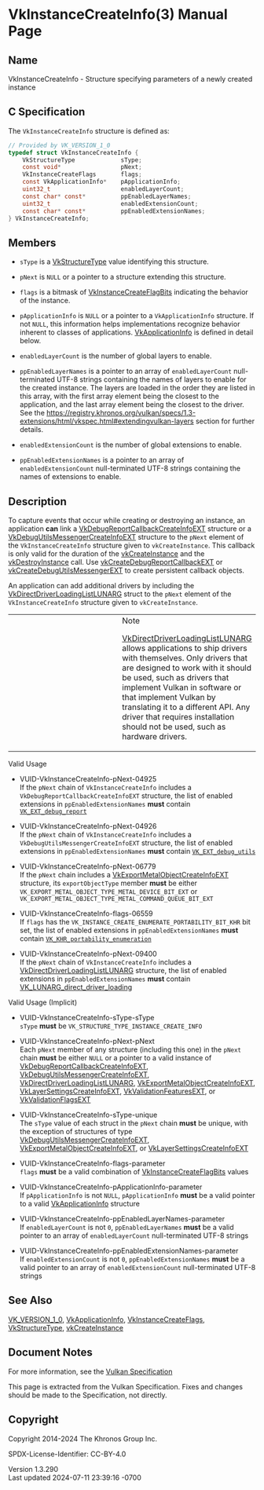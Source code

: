 # VkInstanceCreateInfo(3) Manual Page

## Name

VkInstanceCreateInfo - Structure specifying parameters of a newly
created instance



## <a href="#_c_specification" class="anchor"></a>C Specification

The `VkInstanceCreateInfo` structure is defined as:

``` c
// Provided by VK_VERSION_1_0
typedef struct VkInstanceCreateInfo {
    VkStructureType             sType;
    const void*                 pNext;
    VkInstanceCreateFlags       flags;
    const VkApplicationInfo*    pApplicationInfo;
    uint32_t                    enabledLayerCount;
    const char* const*          ppEnabledLayerNames;
    uint32_t                    enabledExtensionCount;
    const char* const*          ppEnabledExtensionNames;
} VkInstanceCreateInfo;
```

## <a href="#_members" class="anchor"></a>Members

- `sType` is a [VkStructureType](https://registry.khronos.org/vulkan/specs/1.3-extensions/man/html/VkStructureType.html) value identifying
  this structure.

- `pNext` is `NULL` or a pointer to a structure extending this
  structure.

- `flags` is a bitmask of
  [VkInstanceCreateFlagBits](https://registry.khronos.org/vulkan/specs/1.3-extensions/man/html/VkInstanceCreateFlagBits.html) indicating
  the behavior of the instance.

- `pApplicationInfo` is `NULL` or a pointer to a `VkApplicationInfo`
  structure. If not `NULL`, this information helps implementations
  recognize behavior inherent to classes of applications.
  [VkApplicationInfo](https://registry.khronos.org/vulkan/specs/1.3-extensions/man/html/VkApplicationInfo.html) is defined in detail
  below.

- `enabledLayerCount` is the number of global layers to enable.

- `ppEnabledLayerNames` is a pointer to an array of `enabledLayerCount`
  null-terminated UTF-8 strings containing the names of layers to enable
  for the created instance. The layers are loaded in the order they are
  listed in this array, with the first array element being the closest
  to the application, and the last array element being the closest to
  the driver. See the <a
  href="https://registry.khronos.org/vulkan/specs/1.3-extensions/html/vkspec.html#extendingvulkan-layers"
  class="bare" target="_blank"
  rel="noopener">https://registry.khronos.org/vulkan/specs/1.3-extensions/html/vkspec.html#extendingvulkan-layers</a>
  section for further details.

- `enabledExtensionCount` is the number of global extensions to enable.

- `ppEnabledExtensionNames` is a pointer to an array of
  `enabledExtensionCount` null-terminated UTF-8 strings containing the
  names of extensions to enable.

## <a href="#_description" class="anchor"></a>Description

To capture events that occur while creating or destroying an instance,
an application **can** link a
[VkDebugReportCallbackCreateInfoEXT](https://registry.khronos.org/vulkan/specs/1.3-extensions/man/html/VkDebugReportCallbackCreateInfoEXT.html)
structure or a
[VkDebugUtilsMessengerCreateInfoEXT](https://registry.khronos.org/vulkan/specs/1.3-extensions/man/html/VkDebugUtilsMessengerCreateInfoEXT.html)
structure to the `pNext` element of the `VkInstanceCreateInfo` structure
given to `vkCreateInstance`. This callback is only valid for the
duration of the [vkCreateInstance](https://registry.khronos.org/vulkan/specs/1.3-extensions/man/html/vkCreateInstance.html) and the
[vkDestroyInstance](https://registry.khronos.org/vulkan/specs/1.3-extensions/man/html/vkDestroyInstance.html) call. Use
[vkCreateDebugReportCallbackEXT](https://registry.khronos.org/vulkan/specs/1.3-extensions/man/html/vkCreateDebugReportCallbackEXT.html) or
[vkCreateDebugUtilsMessengerEXT](https://registry.khronos.org/vulkan/specs/1.3-extensions/man/html/vkCreateDebugUtilsMessengerEXT.html) to
create persistent callback objects.

An application can add additional drivers by including the
[VkDirectDriverLoadingListLUNARG](https://registry.khronos.org/vulkan/specs/1.3-extensions/man/html/VkDirectDriverLoadingListLUNARG.html)
struct to the `pNext` element of the `VkInstanceCreateInfo` structure
given to `vkCreateInstance`.

<table>
<colgroup>
<col style="width: 50%" />
<col style="width: 50%" />
</colgroup>
<tbody>
<tr>
<td class="icon"><em></em></td>
<td class="content">Note
<p><a
href="https://registry.khronos.org/vulkan/specs/1.3-extensions/man/html/VkDirectDriverLoadingListLUNARG.html">VkDirectDriverLoadingListLUNARG</a>
allows applications to ship drivers with themselves. Only drivers that
are designed to work with it should be used, such as drivers that
implement Vulkan in software or that implement Vulkan by translating it
to a different API. Any driver that requires installation should not be
used, such as hardware drivers.</p></td>
</tr>
</tbody>
</table>

Valid Usage

- <a href="#VUID-VkInstanceCreateInfo-pNext-04925"
  id="VUID-VkInstanceCreateInfo-pNext-04925"></a>
  VUID-VkInstanceCreateInfo-pNext-04925  
  If the `pNext` chain of `VkInstanceCreateInfo` includes a
  `VkDebugReportCallbackCreateInfoEXT` structure, the list of enabled
  extensions in `ppEnabledExtensionNames` **must** contain
  [`VK_EXT_debug_report`](VK_EXT_debug_report.html)

- <a href="#VUID-VkInstanceCreateInfo-pNext-04926"
  id="VUID-VkInstanceCreateInfo-pNext-04926"></a>
  VUID-VkInstanceCreateInfo-pNext-04926  
  If the `pNext` chain of `VkInstanceCreateInfo` includes a
  `VkDebugUtilsMessengerCreateInfoEXT` structure, the list of enabled
  extensions in `ppEnabledExtensionNames` **must** contain
  [`VK_EXT_debug_utils`](VK_EXT_debug_utils.html)

- <a href="#VUID-VkInstanceCreateInfo-pNext-06779"
  id="VUID-VkInstanceCreateInfo-pNext-06779"></a>
  VUID-VkInstanceCreateInfo-pNext-06779  
  If the `pNext` chain includes a
  [VkExportMetalObjectCreateInfoEXT](https://registry.khronos.org/vulkan/specs/1.3-extensions/man/html/VkExportMetalObjectCreateInfoEXT.html)
  structure, its `exportObjectType` member **must** be either
  `VK_EXPORT_METAL_OBJECT_TYPE_METAL_DEVICE_BIT_EXT` or
  `VK_EXPORT_METAL_OBJECT_TYPE_METAL_COMMAND_QUEUE_BIT_EXT`

- <a href="#VUID-VkInstanceCreateInfo-flags-06559"
  id="VUID-VkInstanceCreateInfo-flags-06559"></a>
  VUID-VkInstanceCreateInfo-flags-06559  
  If `flags` has the `VK_INSTANCE_CREATE_ENUMERATE_PORTABILITY_BIT_KHR`
  bit set, the list of enabled extensions in `ppEnabledExtensionNames`
  **must** contain
  [`VK_KHR_portability_enumeration`](VK_KHR_portability_enumeration.html)

- <a href="#VUID-VkInstanceCreateInfo-pNext-09400"
  id="VUID-VkInstanceCreateInfo-pNext-09400"></a>
  VUID-VkInstanceCreateInfo-pNext-09400  
  If the `pNext` chain of `VkInstanceCreateInfo` includes a
  [VkDirectDriverLoadingListLUNARG](https://registry.khronos.org/vulkan/specs/1.3-extensions/man/html/VkDirectDriverLoadingListLUNARG.html)
  structure, the list of enabled extensions in `ppEnabledExtensionNames`
  **must** contain
  [VK_LUNARG_direct_driver_loading](https://registry.khronos.org/vulkan/specs/1.3-extensions/man/html/VK_LUNARG_direct_driver_loading.html)

Valid Usage (Implicit)

- <a href="#VUID-VkInstanceCreateInfo-sType-sType"
  id="VUID-VkInstanceCreateInfo-sType-sType"></a>
  VUID-VkInstanceCreateInfo-sType-sType  
  `sType` **must** be `VK_STRUCTURE_TYPE_INSTANCE_CREATE_INFO`

- <a href="#VUID-VkInstanceCreateInfo-pNext-pNext"
  id="VUID-VkInstanceCreateInfo-pNext-pNext"></a>
  VUID-VkInstanceCreateInfo-pNext-pNext  
  Each `pNext` member of any structure (including this one) in the
  `pNext` chain **must** be either `NULL` or a pointer to a valid
  instance of
  [VkDebugReportCallbackCreateInfoEXT](https://registry.khronos.org/vulkan/specs/1.3-extensions/man/html/VkDebugReportCallbackCreateInfoEXT.html),
  [VkDebugUtilsMessengerCreateInfoEXT](https://registry.khronos.org/vulkan/specs/1.3-extensions/man/html/VkDebugUtilsMessengerCreateInfoEXT.html),
  [VkDirectDriverLoadingListLUNARG](https://registry.khronos.org/vulkan/specs/1.3-extensions/man/html/VkDirectDriverLoadingListLUNARG.html),
  [VkExportMetalObjectCreateInfoEXT](https://registry.khronos.org/vulkan/specs/1.3-extensions/man/html/VkExportMetalObjectCreateInfoEXT.html),
  [VkLayerSettingsCreateInfoEXT](https://registry.khronos.org/vulkan/specs/1.3-extensions/man/html/VkLayerSettingsCreateInfoEXT.html),
  [VkValidationFeaturesEXT](https://registry.khronos.org/vulkan/specs/1.3-extensions/man/html/VkValidationFeaturesEXT.html), or
  [VkValidationFlagsEXT](https://registry.khronos.org/vulkan/specs/1.3-extensions/man/html/VkValidationFlagsEXT.html)

- <a href="#VUID-VkInstanceCreateInfo-sType-unique"
  id="VUID-VkInstanceCreateInfo-sType-unique"></a>
  VUID-VkInstanceCreateInfo-sType-unique  
  The `sType` value of each struct in the `pNext` chain **must** be
  unique, with the exception of structures of type
  [VkDebugUtilsMessengerCreateInfoEXT](https://registry.khronos.org/vulkan/specs/1.3-extensions/man/html/VkDebugUtilsMessengerCreateInfoEXT.html),
  [VkExportMetalObjectCreateInfoEXT](https://registry.khronos.org/vulkan/specs/1.3-extensions/man/html/VkExportMetalObjectCreateInfoEXT.html),
  or [VkLayerSettingsCreateInfoEXT](https://registry.khronos.org/vulkan/specs/1.3-extensions/man/html/VkLayerSettingsCreateInfoEXT.html)

- <a href="#VUID-VkInstanceCreateInfo-flags-parameter"
  id="VUID-VkInstanceCreateInfo-flags-parameter"></a>
  VUID-VkInstanceCreateInfo-flags-parameter  
  `flags` **must** be a valid combination of
  [VkInstanceCreateFlagBits](https://registry.khronos.org/vulkan/specs/1.3-extensions/man/html/VkInstanceCreateFlagBits.html) values

- <a href="#VUID-VkInstanceCreateInfo-pApplicationInfo-parameter"
  id="VUID-VkInstanceCreateInfo-pApplicationInfo-parameter"></a>
  VUID-VkInstanceCreateInfo-pApplicationInfo-parameter  
  If `pApplicationInfo` is not `NULL`, `pApplicationInfo` **must** be a
  valid pointer to a valid [VkApplicationInfo](https://registry.khronos.org/vulkan/specs/1.3-extensions/man/html/VkApplicationInfo.html)
  structure

- <a href="#VUID-VkInstanceCreateInfo-ppEnabledLayerNames-parameter"
  id="VUID-VkInstanceCreateInfo-ppEnabledLayerNames-parameter"></a>
  VUID-VkInstanceCreateInfo-ppEnabledLayerNames-parameter  
  If `enabledLayerCount` is not `0`, `ppEnabledLayerNames` **must** be a
  valid pointer to an array of `enabledLayerCount` null-terminated UTF-8
  strings

- <a href="#VUID-VkInstanceCreateInfo-ppEnabledExtensionNames-parameter"
  id="VUID-VkInstanceCreateInfo-ppEnabledExtensionNames-parameter"></a>
  VUID-VkInstanceCreateInfo-ppEnabledExtensionNames-parameter  
  If `enabledExtensionCount` is not `0`, `ppEnabledExtensionNames`
  **must** be a valid pointer to an array of `enabledExtensionCount`
  null-terminated UTF-8 strings

## <a href="#_see_also" class="anchor"></a>See Also

[VK_VERSION_1_0](https://registry.khronos.org/vulkan/specs/1.3-extensions/man/html/VK_VERSION_1_0.html),
[VkApplicationInfo](https://registry.khronos.org/vulkan/specs/1.3-extensions/man/html/VkApplicationInfo.html),
[VkInstanceCreateFlags](https://registry.khronos.org/vulkan/specs/1.3-extensions/man/html/VkInstanceCreateFlags.html),
[VkStructureType](https://registry.khronos.org/vulkan/specs/1.3-extensions/man/html/VkStructureType.html),
[vkCreateInstance](https://registry.khronos.org/vulkan/specs/1.3-extensions/man/html/vkCreateInstance.html)

## <a href="#_document_notes" class="anchor"></a>Document Notes

For more information, see the <a
href="https://registry.khronos.org/vulkan/specs/1.3-extensions/html/vkspec.html#VkInstanceCreateInfo"
target="_blank" rel="noopener">Vulkan Specification</a>

This page is extracted from the Vulkan Specification. Fixes and changes
should be made to the Specification, not directly.

## <a href="#_copyright" class="anchor"></a>Copyright

Copyright 2014-2024 The Khronos Group Inc.

SPDX-License-Identifier: CC-BY-4.0

Version 1.3.290  
Last updated 2024-07-11 23:39:16 -0700
